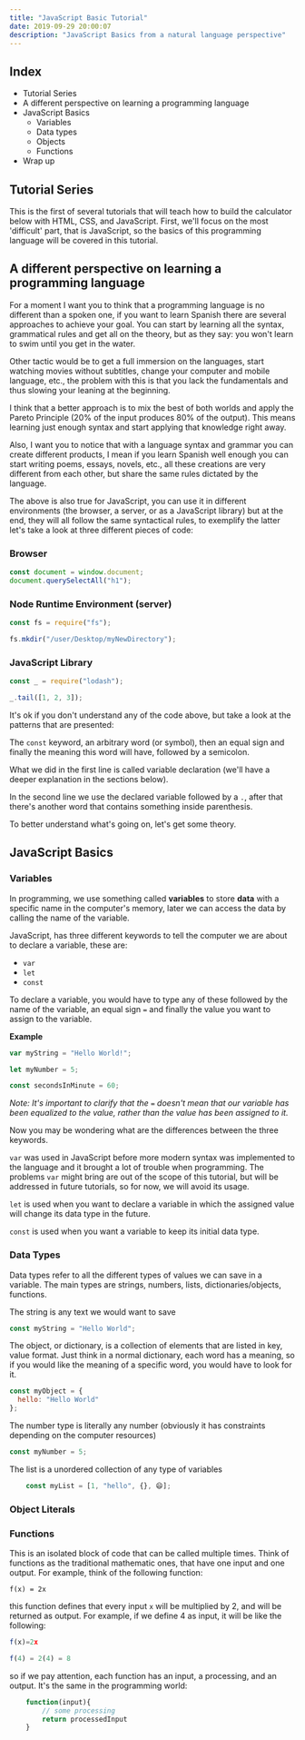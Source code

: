 ```yaml
---
title: "JavaScript Basic Tutorial"
date: 2019-09-29 20:00:07
description: "JavaScript Basics from a natural language perspective"
---
```


## Index

- Tutorial Series
- A different perspective on learning a programming language
- JavaScript Basics
  - Variables
  - Data types
  - Objects
  - Functions
- Wrap up

## Tutorial Series

This is the first of several tutorials that will teach how to build the calculator below with HTML, CSS, and JavaScript. First, we'll focus on the most 'difficult' part, that is JavaScript, so the basics of this programming language will be covered in this tutorial.

## A different perspective on learning a programming language

For a moment I want you to think that a programming language is no different than a spoken one, if you want to learn Spanish there are several approaches to achieve your goal. You can start by learning all the syntax, grammatical rules and get all on the theory, but as they say: you won't learn to swim until you get in the water.

Other tactic would be to get a full immersion on the languages, start watching movies without subtitles, change your computer and mobile language, etc., the problem with this is that you lack the fundamentals and thus slowing your leaning at the beginning.

I think that a better approach is to mix the best of both worlds and apply the Pareto Principle (20% of the input produces 80% of the output). This means learning just enough syntax and start applying that knowledge right away.

Also, I want you to notice that with a language syntax and grammar you can create different products, I mean if you learn Spanish well enough you can start writing poems, essays, novels, etc., all these creations are very different from each other, but share the same rules dictated by the language.

The above is also true for JavaScript, you can use it in different environments (the browser, a server, or as a JavaScript library) but at the end, they will all follow the same syntactical rules, to exemplify the latter let's take a look at three different pieces of code:

### Browser

```javascript
const document = window.document;
document.querySelectAll("h1");
```

### Node Runtime Environment (server)

```javascript
const fs = require("fs");

fs.mkdir("/user/Desktop/myNewDirectory");
```

### JavaScript Library

```javascript
const _ = require("lodash");

_.tail([1, 2, 3]);
```

It's ok if you don't understand any of the code above, but take a look at the patterns that are presented:

The `const` keyword, an arbitrary word (or symbol), then an equal sign and finally the meaning this word will have, followed by a semicolon.

What we did in the first line is called variable declaration (we'll have a deeper explanation in the sections below).

In the second line we use the declared variable followed by a `.`, after that there's another word that contains something inside parenthesis.

To better understand what's going on, let's get some theory.

## JavaScript Basics

### Variables

In programming, we use something called **variables** to store **data** with a specific name in the computer's memory, later we can access the data by calling the name of the variable.

JavaScript, has three different keywords to tell the computer we are about to declare a variable, these are:

- `var`
- `let`
- `const`

To declare a variable, you would have to type any of these followed by the name of the variable, an equal sign `=` and finally the value you want to assign to the variable.

**Example**

```javascript
var myString = "Hello World!";

let myNumber = 5;

const secondsInMinute = 60;
```

_Note: It's important to clarify that the `=` doesn't mean that our variable has been equalized to the value, rather than the value has been assigned to it._

Now you may be wondering what are the differences between the three keywords.

`var` was used in JavaScript before more modern syntax was implemented to the language and it brought a lot of trouble when programming. The problems `var` might bring are out of the scope of this tutorial, but will be addressed in future tutorials, so for now, we will avoid its usage.

`let` is used when you want to declare a variable in which the assigned value will change its data type in the future.

`const` is used when you want a variable to keep its initial data type.

### Data Types

Data types refer to all the different types of values we can save in a variable. The main types are strings, numbers, lists, dictionaries/objects, functions.

The string is any text we would want to save

```javascript
const myString = "Hello World";
```

The object, or dictionary, is a collection of elements that are listed in key, value format. Just think in a normal dictionary, each word has a meaning, so if you would like the meaning of a specific word, you would have to look for it.

```javascript
const myObject = {
  hello: "Hello World"
};
```

The number type is literally any number (obviously it has constraints depending on the computer resources)

```javascript
const myNumber = 5;
```

The list is a unordered collection of any type of variables

```javascript
    const myList = [1, "hello", {}, 😄];
```

### Object Literals

### Functions

This is an isolated block of code that can be called multiple times. Think of functions as the traditional mathematic ones, that have one input and one output. For example, think of the following function:

```
f(x) = 2x
```

this function defines that every input `x` will be multiplied by 2, and will be returned as output. For example, if we define 4 as input, it will be like the following:

```javascript
f(x)=2x

f(4) = 2(4) = 8
```

so if we pay attention, each function has an input, a processing, and an output. It's the same in the programming world:

```javascript
    function(input){
    	// some processing
    	return processedInput
    }
```
